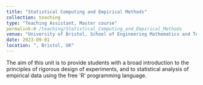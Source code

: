 ```yaml
---
title: "Statistical Computing and Empirical Methods"
collection: teaching
type: "Teaching Assistant, Master course"
permalink:# /teaching/Statistical_Computing_and_Empirical_Methods
venue: "University of Bristol, School of Engineering Mathematics and Technology"
date: 2023-09-01
location: ", Bristol, UK"
---
```


The aim of this unit is to provide students with a broad introduction to the principles of rigorous design of experiments, and to statistical analysis of empirical data using the free 'R' programming language.
